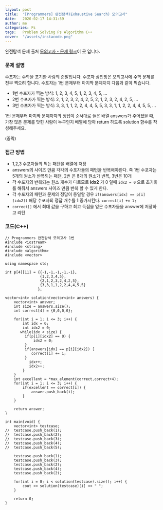 ```yaml
---
layout: post
title:  "[Programmers] 완전탐색(Exhaustive Search) 모의고사"
date:   2020-02-17 14:31:59
author: me
categories: Ps
tags:	Problem Solving Ps Algorithm C++
cover:  "/assets/instacode.png"
---
```





완전탐색 문제 출처 [모의고사 - 문제 링크](https://programmers.co.kr/learn/courses/30/lessons/42840#)이 곳 입니다.

### 문제 설명
수포자는 수학을 포기한 사람의 준말입니다. 수포자 삼인방은 모의고사에 수학 문제를 전부 찍으려 합니다. 수포자는 1번 문제부터 마지막 문제까지 다음과 같이 찍습니다.

* 1번 수포자가 찍는 방식: 1, 2, 3, 4, 5, 1, 2, 3, 4, 5, ...
* 2번 수포자가 찍는 방식: 2, 1, 2, 3, 2, 4, 2, 5, 2, 1, 2, 3, 2, 4, 2, 5, ...
* 3번 수포자가 찍는 방식: 3, 3, 1, 1, 2, 2, 4, 4, 5, 5, 3, 3, 1, 1, 2, 2, 4, 4, 5, 5, ...

1번 문제부터 마지막 문제까지의 정답이 순서대로 들은 배열 answers가 주어졌을 때, 가장 많은 문제를 맞힌 사람이 누구인지 배열에 담아 return 하도록 solution 함수를 작성해주세요.

(중략)


### 접근 방법
* 1,2,3 수포자들의 찍는 패턴을 배열에 저장
* answers의 사이즈 만큼 각각의 수포자들의 패턴을 반복해야한다. 즉 1번 수포자는 5개의 원소가 반복되는 패턴, 2번 은 8개의 원소가 반복, 3번은 10개
* 각 수포자의 반복되는 원소 개수가 다르므로 __idx2__ 가 0 일때 `idx2 = 0` 으로 초기화를 해줘서 answers 사이즈 만큼 반복 할 수 있게 한다.
* 각 수포자의 패턴과 문제의 정답이 동일할 경우 `if(answers[idx] == p[i][idx2])` 해당 수포자의 정답 개수를 1 증가시킨다. `correct[i] += 1;`
* `correct[]` 에서 최대 값을 구하고 최고 득점을 얻은 수포자들을 answer에 저장하고 리턴


### 코드(C++)
```
// Programmers 완전탐색 모의고사 1번 
#include <iostream>
#include <string>
#include <algorithm>
#include <vector>

using namespace std;

int p[4][11] = {{-1,-1,-1,-1,-1},
                {1,2,3,4,5},
                {2,1,2,3,2,4,2,5},
                {3,3,1,1,2,2,4,4,5,5}
               };

vector<int> solution(vector<int> answers) {
    vector<int> answer;
    int size = answers.size();
    int correct[4] = {0,0,0,0};
    
    for(int i = 1; i <= 3; i++) {
        int idx = 0;
        int idx2 = 0;
       while(idx < size) {
         if(p[i][idx2] == 0) {
             idx2 = 0;
         }
         if(answers[idx] == p[i][idx2]) {
            correct[i] += 1;
         }
           idx++;
           idx2++;
        }
    }
    int excellent = *max_element(correct,correct+4);
    for(int i = 1; i <= 3; i++) {
        if(excellent == correct[i]) {
            answer.push_back(i);
        }
    }
    
    return answer;
}

int main(void) {
	vector<int> testcase;
//	testcase.push_back(1);
//	testcase.push_back(2);
//	testcase.push_back(3);
//	testcase.push_back(4);
//	testcase.push_back(5);
	
	testcase.push_back(1);
	testcase.push_back(3);
	testcase.push_back(2);
	testcase.push_back(4);
	testcase.push_back(2);

	for(int i = 0; i < solution(testcase).size(); i++) {
		cout << solution(testcase)[i] << " ";
	}

	return 0;
}
```

